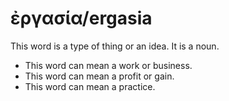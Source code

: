 # ἐργασία/ergasia
This word is a type of thing or an idea. It is a noun.

* This word can mean a work or business.
* This word can mean a profit or gain.
* This word can mean a practice.
